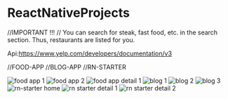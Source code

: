 # ReactNativeProjects

//IMPORTANT !!!
// You can search for steak, fast food, etc. in the search section. Thus, restaurants are listed for you.

Api:https://www.yelp.com/developers/documentation/v3

//FOOD-APP
//BLOG-APP
//RN-STARTER

![food app 1](https://user-images.githubusercontent.com/73952475/126206570-881016aa-7c59-4792-bff6-9d99ac6ff8c8.jpg)
![food app 2](https://user-images.githubusercontent.com/73952475/126206572-93bf21d9-2a34-4751-b077-b29cd87849c2.jpg)
![food app detail 1](https://user-images.githubusercontent.com/73952475/126206579-293bfb04-59b1-43ab-9ce1-ac7d49b04bbc.jpg)
![blog 1](https://user-images.githubusercontent.com/73952475/127053218-99efca7f-731d-4460-86a4-d156f0bb8336.jpg)
![blog 2](https://user-images.githubusercontent.com/73952475/127053223-7860505d-9264-4d56-bfe8-1a60f849fe4c.jpg)
![blog 3](https://user-images.githubusercontent.com/73952475/127053226-9a7826c4-d324-4e83-a49a-50cec5d7b54d.jpg)
![rn-starter home](https://user-images.githubusercontent.com/73952475/126206586-450404c6-3c31-4a67-bac4-254b8e67afde.jpg)
![rn starter detail 1](https://user-images.githubusercontent.com/73952475/126206590-334ce8e8-c11e-4157-91ff-386de9516e24.jpg)
![rn starter detail 2](https://user-images.githubusercontent.com/73952475/126206602-b57b9721-b447-430c-a8a6-7871406d995e.jpg)
